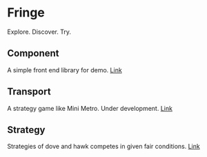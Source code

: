 # Fringe
Explore. Discover. Try.

## Component
A simple front end library for demo. [Link](component/)

## Transport
A strategy game like Mini Metro. Under development. [Link](transport/)

## Strategy
Strategies of dove and hawk competes in given fair conditions. [Link](strategy/)
